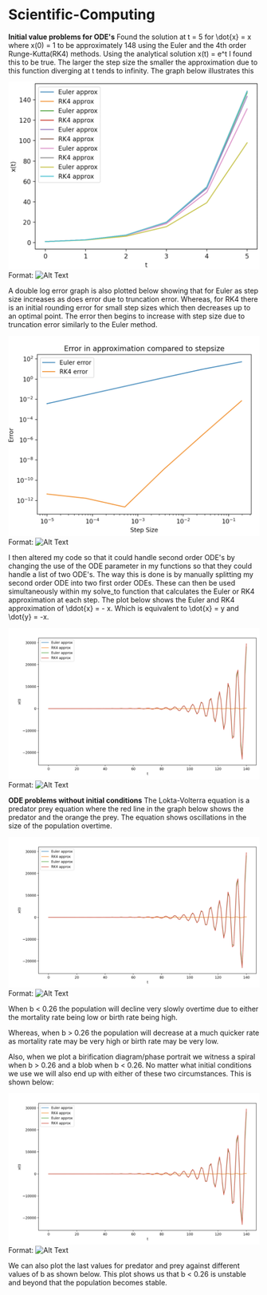 # Scientific-Computing

**Initial value problems for ODE's**
Found the solution at t = 5 for \dot{x} = x where x(0) = 1 to be approximately 148 using the Euler and the 4th order Runge-Kutta(RK4) methods. Using the analytical solution x(t) = e^t I found this to be true. The larger the step size the smaller the approximation due to this function diverging at t tends to infinity. The graph below illustrates this

![First Order approximation](Basics-Assignment/Approx_first_order.png)
Format: ![Alt Text](url)

A double log error graph is also plotted below showing that for Euler as step size increases as does error due to truncation error. Whereas, for RK4 there is an initial rounding error for small step sizes which then decreases up to an optimal point. The error then begins to increase with step size due to truncation error similarly to the Euler method.

![Error Graph](Basics-Assignment/errorgraph.png)
Format: ![Alt Text](url)

I then altered my code so that it could handle second order ODE's by changing the use of the ODE parameter in my functions so that they could handle a list of two ODE's. The way this is done is by manually splitting my second order ODE into two first order ODEs. These can then be used simultaneously within my solve_to function that calculates the Euler or RK4 approximation at each step. The plot below shows the Euler and RK4 approximation of \ddot{x} = - x. Which is equivalent to \dot{x} = y and \dot{y} = -x.

![Second Order approximation](Basics-Assignment/approx_second_order.png)
Format: ![Alt Text](url)


**ODE problems without initial conditions**
The Lokta-Volterra equation is a predator prey equation where the red line in the graph below shows the predator and the orange the prey. The equation shows oscillations in the size of the population overtime.


![Lokta-Volterra (b=0.26)](Basics-Assignment/approx_second_order.png)
Format: ![Alt Text](url)


When b < 0.26 the population will decline very slowly overtime due to either the mortality rate being low or birth rate being high.

Whereas, when b > 0.26 the population will decrease at a much quicker rate as mortality rate may be very high or birth rate may be very low.

Also, when we plot a birification diagram/phase portrait we witness a spiral when b > 0.26 and a blob when b < 0.26. No matter what initial conditions we use we will also end up with either of these two circumstances. This is shown below:

![Phase Portrait for varying x0 and y0](Basics-Assignment/approx_second_order.png)
Format: ![Alt Text](url)

We can also plot the last values for predator and prey against different values of b as shown below. This plot shows us that b < 0.26 is unstable and beyond that the population becomes stable. 

